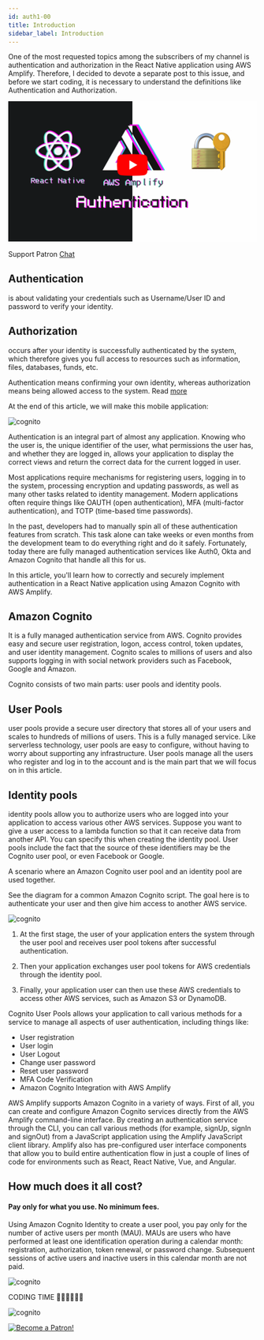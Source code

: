 ```yaml
---
id: auth1-00
title: Introduction
sidebar_label: Introduction
---
```


One of the most requested topics among the subscribers of my channel is
authentication and authorization in the React Native application using AWS Amplify. Therefore, I decided to devote a separate post to this issue, and before we start coding, it is necessary to understand the definitions like Authentication and Authorization.

[![AWS Amplify](/img/auth/00.gif)](https://youtu.be/QMObthDaewQ)

Support Patron [Chat](https://www.patreon.com/bePatron?u=34467235)

## Authentication

is about validating your credentials such as Username/User ID and
password to verify your identity.

## Authorization

occurs after your identity is successfully authenticated by the system, which therefore
gives you full access to resources such as information, files, databases, funds, etc.

Authentication means confirming your own identity,
whereas authorization means being allowed access to the system. Read [more](https://medium.com/datadriveninvestor/authentication-vs-authorization-716fea914d55)

At the end of this article, we will make this mobile application:

![cognito](/img/auth/00.png)

Authentication is an integral part of almost any application. Knowing who the user is, the unique identifier of the user, what permissions the user has, and whether they are logged in, allows your application to display the correct views and return the correct data for the current logged in user.

Most applications require mechanisms for registering users, logging in to the system, processing encryption and updating passwords, as well as many other tasks related to identity management. Modern applications often require things like OAUTH (open authentication), MFA (multi-factor authentication), and TOTP (time-based time passwords).

In the past, developers had to manually spin all of these authentication features from scratch. This task alone can take weeks or even months from the development team to do everything right and do it safely. Fortunately, today there are fully managed authentication services like Auth0, Okta and Amazon Cognito that handle all this for us.

In this article, you'll learn how to correctly and securely implement authentication in a React Native application using Amazon Cognito with AWS Amplify.

## Amazon Cognito

It is a fully managed authentication service from AWS. Cognito provides easy and secure user registration, logon, access control, token updates, and user identity management. Cognito scales to millions of users and also supports logging in with social network providers such as Facebook, Google and Amazon.

Cognito consists of two main parts: user pools and identity pools.

## User Pools

user pools provide a secure user directory that stores all of your users and scales to hundreds of millions of users. This is a fully managed service. Like serverless technology, user pools are easy to configure, without having to worry about supporting any infrastructure. User pools manage all the users who register and log in to the account and is the main part that we will focus on in this article.

## Identity pools

identity pools allow you to authorize users who are logged into your application to access various other AWS services. Suppose you want to give a user access to a lambda function so that it can receive data from another API. You can specify this when creating the identity pool. User pools include the fact that the source of these identifiers may be the Cognito user pool, or even Facebook or Google.

A scenario where an Amazon Cognito user pool and an identity pool are used together.

See the diagram for a common Amazon Cognito script. The goal here is to authenticate your user and then give him access to another AWS service.

![cognito](/img/auth/auth00.png)

1. At the first stage, the user of your application enters the system through the user pool
   and receives user pool tokens after successful authentication.

2. Then your application exchanges user pool tokens for AWS credentials through the identity pool.

3. Finally, your application user can then use these AWS credentials to access other AWS services, such as Amazon S3 or DynamoDB.

Cognito User Pools allows your application to call various methods for a service to manage all aspects of user authentication, including things like:

- User registration
- User login
- User Logout
- Change user password
- Reset user password
- MFA Code Verification
- Amazon Cognito Integration with AWS Amplify

AWS Amplify supports Amazon Cognito in a variety of ways. First of all, you can create and configure Amazon Cognito services directly from the AWS Amplify command-line interface. By creating an authentication service through the CLI, you can call various methods (for example, signUp, signIn and signOut) from a JavaScript application using the Amplify JavaScript client library.
Amplify also has pre-configured user interface components that allow you to build entire authentication
flow in just a couple of lines of code for environments such as React, React Native, Vue, and Angular.

## How much does it all cost?

#### Pay only for what you use. No minimum fees.

Using Amazon Cognito Identity to create a user pool, you pay only for the number of active users per month (MAU). MAUs are users who have performed at least one identification operation during a calendar month: registration, authorization, token renewal, or password change. Subsequent sessions of active users and inactive users in this calendar month are not paid.

![cognito](/img/auth/auth01.png)

CODING TIME 👨🏼‍💻👩🏻‍💻

![cognito](https://media.giphy.com/media/836HiJc7pgzy8iNXCn/giphy.gif)

[![Become a Patron!](/img/logo/patreon.png)](https://www.patreon.com/bePatron?u=34467235)
